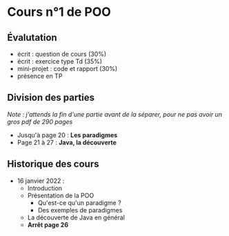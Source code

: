 # Cours n°1 de POO 

## Évalutation

- écrit : question de cours (30%)
- écrit : exercice type Td (35%)
- mini-projet : code et rapport (30%)
- présence en TP

## Division des parties

*Note : j'attends la fin d'une partie avant de la séparer, pour ne pas avoir un gros pdf de 290 pages*

- Jusqu'à page 20 : **Les paradigmes**
- Page 21 à 27 : **Java, la découverte**


## Historique des cours

- 16 janvier 2022 :
  - Introduction
  - Présentation de la POO
    - Qu'est-ce qu'un paradigme ?
    - Des exemples de paradigmes
  - La découverte de Java en général
  - **Arrêt page 26**